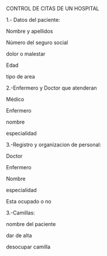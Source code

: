 
CONTROL DE CITAS DE UN HOSPITAL

1.- Datos del paciente:

Nombre y apellidos

Número del seguro social

dolor o malestar

Edad

tipo de area

2.-Enfermero y Doctor que atenderan

Médico 

Enfermero

nombre 

especialidad


3.-Registro y organizacion de personal:

Doctor

Enfermero

Nombre

especialidad

Esta ocupado o no

3.-Camillas:

nombre del paciente

dar de alta 

desocupar camilla

